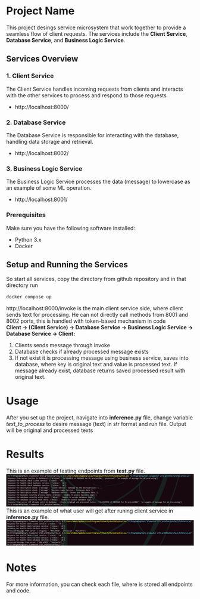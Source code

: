 # Project Name

This project desings service microsystem that work together to provide a seamless flow of client requests. The services include the **Client Service**, **Database Service**, and **Business Logic Service**.

## Services Overview

### 1. **Client Service**
The Client Service handles incoming requests from clients and interacts with the other services to process and respond to those requests.
- http://localhost:8000/

### 2. **Database Service**
The Database Service is responsible for interacting with the database, handling data storage and retrieval.
- http://localhost:8002/

### 3. **Business Logic Service**
The Business Logic Service processes the data (message) to lowercase as an example of some ML operation.
- http://localhost:8001/

### Prerequisites
Make sure you have the following software installed:
- Python 3.x
- Docker

## Setup and Running the Services
So start all services, copy the directory from github repository and in that directory run
```bash 
docker compose up
```
http://localhost:8000/invoke is the main client service side, where client sends text for processing. He can not directly call methods from 8001 and 8002 ports, this is handled with token-based mechanism in code <br>
**Client → (Client Service) → Database Service → Business Logic Service → Database Service → Client:**
1. Clients sends message through invoke
2. Database checks if already processed message exists
3. If not exist it is processing message using business service, saves into database, where key is original text and value is processed text. If message already exist, database returns saved processed result with original text.

# Usage
After you set up the project, navigate into **inference.py** file, change variable *text_to_process* to desire message (text) in str format and run file. Output will be original and processed texts

# Results
This is an example of testing endpoints from **test.py** file.
![Testing](test.png)
This is an example of what user will get after runing client service in **inference.py** file.
![Processing](inference.png)

# Notes
For more information, you can check each file, where is stored all endpoints and code. 
